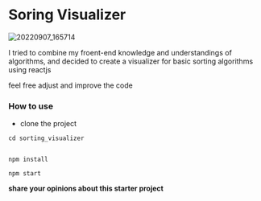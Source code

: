 # Soring Visualizer

![20220907_165714](https://user-images.githubusercontent.com/78591315/188879610-d315698c-07cb-48d2-8b5a-f1399c084a62.gif)


<!-- https://user-images.githubusercontent.com/78591315/188878314-2b9230e3-c746-4d27-8091-822858c6c6c7.mp4 -->



I tried to combine my froent-end knowledge and understandings of algorithms,
and decided to create a visualizer for basic sorting algorithms using reactjs


feel free adjust and improve the code


### How to use

- clone the project

```
cd sorting_visualizer


npm install

npm start
```

**share your opinions about this starter project**
